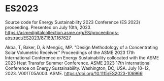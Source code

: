 # ES2023
Source code for Energy Sustainability 2023 Conference (ES 2023) proceeding.
Presented on July 10th, 2023.
https://asmedigitalcollection.asme.org/ES/proceedings-abstract/ES2023/87189/1167627

Akba, T, Baker, D, & Mengüç, MP. "Design Methodology of a Concentrating Solar Volumetric Receiver." Proceedings of the ASME 2023 17th International Conference on Energy Sustainability collocated with the ASME 2023 Heat Transfer Summer Conference. ASME 2023 17th International Conference on Energy Sustainability. Washington, DC, USA. July 10–12, 2023. V001T05A003. ASME. https://doi.org/10.1115/ES2023-106966
